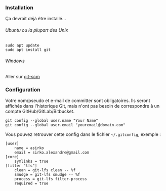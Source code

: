 ### Installation

Ça devrait déjà être installé...

###### Ubuntu ou la plupart des Unix

```
sudo apt update
sudo apt install git
```

###### Windows

Aller sur [git-scm](https://git-scm.com/)

### Configuration

Votre nom/pseudo et e-mail de committer sont obligatoires. 
Ils seront affichés dans l'historique Git, mais n'ont pas besoin de correspondre à un compte GitHub/GitLab/Bitbucket.

```
git config --global user.name "Your Name"
git config --global user.email "youremail@domain.com"
```

Vous pouvez retrouver cette config dans le fichier `~/.gitconfig`, exemple :

```
[user]
	name = asirko
	email = sirko.alexandre@gmail.com
[core]
	symlinks = true
[filter "lfs"]
	clean = git-lfs clean -- %f
	smudge = git-lfs smudge -- %f
	process = git-lfs filter-process
	required = true
```
